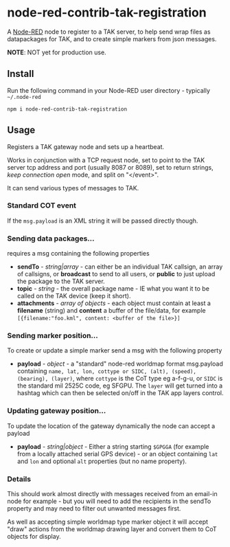 node-red-contrib-tak-registration
=================================

A <a href="http://nodered.org" target="_new">Node-RED</a> node to register to a TAK server, to help send wrap files as datapackages for TAK, and to create simple markers from json messages.

**NOTE**: NOT yet for production use.

## Install

Run the following command in your Node-RED user directory - typically `~/.node-red`

    npm i node-red-contrib-tak-registration

## Usage

Registers a TAK gateway node and sets up a heartbeat.

Works in conjunction with a TCP request node, set to point to the TAK server tcp address and port
(usually 8087 or 8089), set to return strings, <i>keep connection open</i> mode, and split on "&lt;/event&gt;".

It can send various types of messages to TAK.

### Standard COT event

If the `msg.payload` is an XML string it will be passed directly though.

### Sending data packages...

requires a msg containing the following properties

 - **sendTo** - *string|array* - can either be an individual TAK callsign, an array of callsigns, or **broadcast**
to send to all users, or **public** to just upload the package to the TAK server.
 - **topic** - *string* - the overall package name - IE what you want it to be called on the TAK device (keep it short).
 - **attachments** - *array of objects* - each object must contain at least a **filename** (string) and **content** a buffer of the file/data, for example `[{filename:"foo.kml", content: <buffer of the file>}]`

### Sending marker position...

To create or update a simple marker send a msg with the following property

 - **payload** - *object* - a "standard" node-red worldmap format msg.payload containing `name, lat, lon, cottype or SIDC, (alt), (speed), (bearing), (layer)`, where `cottype` is the CoT type eg a-f-g-u, or `SIDC` is the standard mil 2525C code, eg SFGPU. The `layer` will get turned into a hashtag which can then be selected on/off in the TAK app layers control.

### Updating gateway position...

To update the location of the gateway dynamically the node can accept a payload

 - **payload** - *string|object* - Either a string starting `$GPGGA` (for example from a locally attached serial GPS device) - or an object containing `lat` and `lon` and optional `alt` properties (but no name property).

### Details

This should work almost directly with messages received from an email-in node for example - but you will need to add the recipients in the sendTo property and may need to filter out unwanted messages first.

As well as accepting simple worldmap type marker object it will accept "draw" actions from the
worldmap drawing layer and convert them to CoT objects for display.
